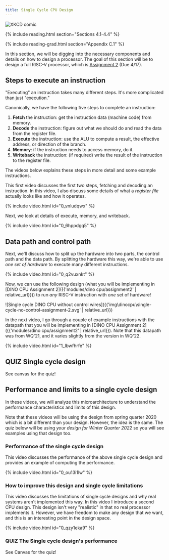 ```yaml
---
title: Single Cycle CPU Design
---
```


![XKCD comic](https://imgs.xkcd.com/comics/old_days.png)

{% include reading.html section="Sections 4.1-4.4" %}

{% include reading-grad.html section="Appendix C.1" %}

In this section, we will be digging into the necessary components and details on how to design a processor.
The goal of this section will be to design a full RISC-V processor, which is [Assignment 2](https://github.com/jlpteaching/dinocpu-sq20/blob/master/assignments/assignment-2.md) (Due 4/17).

## Steps to execute an instruction

"Executing" an instruction takes many different steps.
It's more complicated than just "execution."

Canonically, we have the following five steps to complete an instruction:

1. **Fetch** the instruction: get the instruction data (machine code) from memory.
2. **Decode** the instruction: figure out what we should do and read the data from the register file.
3. **Execute** the instruction: use the ALU to compute a result, the effective address, or direction of the branch.
4. **Memory**: if the instruction needs to access memory, do it.
5. **Writeback** the instruction: (if required) write the result of the instruction to the register file.

The videos below explains these steps in more detail and some example instructions.

This first video discusses the first two steps, fetching and decoding an instruction.
In this video, I also discuss some details of what a *register file* actually looks like and how it operates.

{% include video.html id="0_vnludqwx" %}

Next, we look at details of execute, memory, and writeback.

{% include video.html id="0_6hppdgq5" %}

## Data path and control path

Next, we'll discuss how to split up the hardware into two parts, the control path and the data path.
By splitting the hardware this way, we're able to use *one set of hardware* to execute many different instructions.

{% include video.html id="0_q2vuxnkt" %}

Now, we can use the following design (what you will be implementing in [DINO CPU Assignment 2]({{'modules/dino cpu/assignment2' | relative_url}})) to run *any* RISC-V instruction with *one* set of hardware!

![Single cycle DINO CPU without control wires]({{'img\dinocpu\single-cycle-no-control-assignment-2.svg' | relative_url}})

In the next video, I go through a couple of example instructions with the datapath that you will be implementing in [DINO CPU Assignment 2]({{'modules/dino cpu/assignment2' | relative_url}}).
Note that this datapath was from WQ'21, and it varies slightly from the version in WQ'22.

{% include video.html id="1_lbwfhrfe" %}

## **QUIZ** Single cycle design

See canvas for the quiz!

## Performance and limits to a single cycle design

In these videos, we will analyze this microarchitecture to understand the performance characteristics and limits of this design.

Note that these videos will be using the design from spring quarter 2020 which is a bit different than your design.
However, the idea is the same.
The quiz below will be using *your design for Winter Quarter 2022* so you will see examples using that design too.

### Performance of the single cycle design

This video discusses the performance of the above single cycle design and provides an example of computing the performance.

{% include video.html id="0_ou13i1lw" %}

### How to improve this design and single cycle limitations

This video discusses the limitations of single cycle designs and why real systems aren't implemented this way.
In this video I introduce a second CPU design.
This design isn't very "realistic" in that no real processor implements it.
However, we have freedom to make any design that we want, and this is an interesting point in the design space.

{% include video.html id="0_qzy1eka9" %}

### **QUIZ** The Single cycle design's performance

See Canvas for the quiz!
